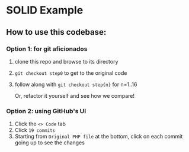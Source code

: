 # SOLID Example

## How to use this codebase:

### Option 1: for git aficionados
1. clone this repo and browse to its directory
1. `git checkout step0` to get to the original code
1. follow along with `git checkout step{n}` for n=1..16

   Or, refactor it yourself and see how we compare!
   
### Option 2: using GitHub's UI
1. Click the `<> Code` tab
1. Click `19 commits`
1. Starting from `Original PHP file` at the bottom, click on each commit going up to see the changes
